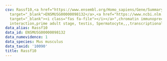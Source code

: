 ```yaml
---
csv: Rassf10,<a href="https://www.ensembl.org/Homo_sapiens/Gene/Summary?db=core;g=ENSMUSG00000098132"
  target="_blank">ENSMUSG00000098132</a>,<a href="https://www.ncbi.nlm.nih.gov/pubmed/25450459"
  target="_blank"><i class="fas fa-file"></i></a>",chromatin immunoprecipitation assay,direct
  interaction,prime adult stage, testis, Spermatocyte,,,transcriptional regulation,
data_alias: Rassf10
data_id: ENSMUSG00000098132
data_numevidence: 1
data_species: Mus musculus
data_taxid: '10090'
title: Rassf10
---
```

